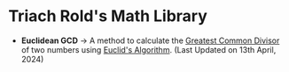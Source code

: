 # Triach Rold's Math Library

- **Euclidean GCD** -> A method to calculate the [Greatest Common Divisor](https://en.wikipedia.org/wiki/Greatest_common_divisor) of two numbers using [Euclid's Algorithm](https://en.wikipedia.org/wiki/Euclidean_algorithm). (Last Updated on 13th April, 2024)
